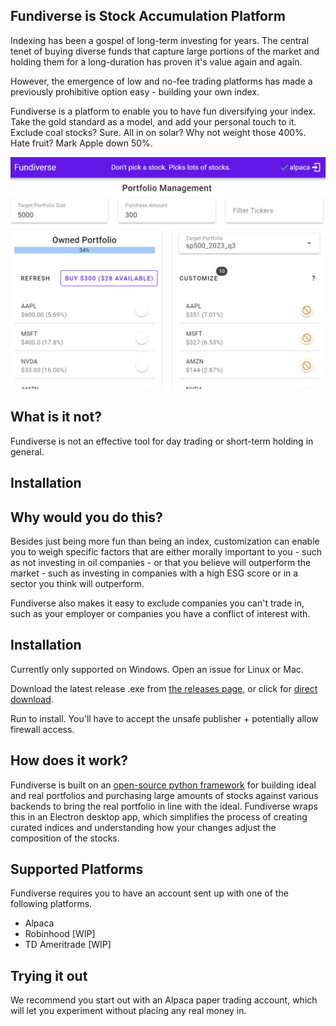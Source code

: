 
## Fundiverse is Stock Accumulation Platform

Indexing has been a gospel of long-term investing for years. The central tenet of buying diverse funds that capture large portions of the market and holding them for a long-duration has proven it's value again and again.

However, the emergence of low and no-fee trading platforms has made a previously prohibitive option easy - building your own index. 

Fundiverse is a platform to enable you to have fun diversifying your index. Take the gold standard as a model, and add your personal touch to it. Exclude coal stocks? Sure. All in on solar? Why not weight those 400%. Hate fruit? Mark Apple down 50%.

![UI Preview](https://github.com/greenmtnboy/fundiverse/blob/main/media/ui-example.png)

## What is it not?
Fundiverse is not an effective tool for day trading or short-term holding in general.

## Installation


## Why would you do this?
Besides just being more fun than being an index, customization can enable you to weigh specific factors that are either morally important to you - such as not investing in oil companies - or that you believe will outperform the market - such as investing in companies with a high ESG score or in a sector you think will outperform.

Fundiverse also makes it easy to exclude companies you can't trade in, such as your employer or companies you have a conflict of interest with. 

## Installation
Currently only supported on Windows. Open an issue for Linux or Mac. 

Download the latest release .exe from [the releases page](https://github.com/greenmtnboy/fundiverse/releases), or click for [direct download](https://github.com/greenmtnboy/fundiverse/releases/download/v0.1.2/fundiverse-Setup-0.1.2.exe).

Run to install. You'll have to accept the unsafe publisher + potentially allow firewall access.

## How does it work?

Fundiverse is built on an [open-source python framework](https://github.com/greenmtnboy/py-portfolio-index) for building ideal and real portfolios and purchasing large amounts of stocks against various backends to bring the real portfolio in line with the ideal. Fundiverse wraps this in an Electron desktop app, which simplifies the process of creating curated indices and understanding how your changes adjust the composition of the stocks. 

## Supported Platforms
Fundiverse requires you to have an account sent up with one of the following platforms.

- Alpaca
- Robinhood [WIP]
- TD Ameritrade [WIP]

## Trying it out
We recommend you start out with an Alpaca paper trading account, which will let you experiment without placing any real money in.


